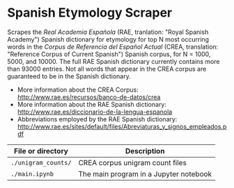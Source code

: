 # Spanish Etymology Scraper

Scrapes the *Real Academia Española* (RAE, tranlation: "Royal Spanish Academy") Spanish dictionary for etymology for top N most occurring words in the *Corpus de Referencia del Español Actual* (CREA, translation: "Reference Corpus of Current Spanish") Spanish corpus, for N = 1000, 5000, and 10000. The full RAE Spanish dictionary currently contains more than 93000 entries. Not all words that appear in the CREA corpus are guaranteed to be in the Spanish dictionary.

* More information about the CREA Corpus: http://www.rae.es/recursos/banco-de-datos/crea
* More information about the RAE Spanish dictionary: http://www.rae.es/diccionario-de-la-lengua-espanola
* Abbreviations employed by the RAE Spanish dictionary: http://www.rae.es/sites/default/files/Abreviaturas_y_signos_empleados.pdf

|File or directory      | Description                                                          |
|-----------------------|----------------------------------------------------------------------|
|`./unigram_counts/`    | CREA corpus unigram count files                                      |
|`./main.ipynb`         | The main program in a Jupyter notebook                               |
